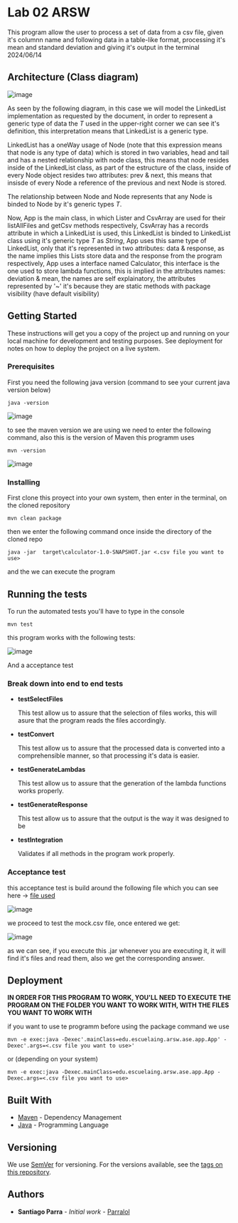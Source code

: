 # Lab 02 ARSW

This program allow the user to process a set of data from a csv file, given it's columnn name and following data in a table-like format, processing it's mean and standard deviation and giving it's output in the terminal
2024/06/14

## Architecture (Class diagram)

![image](https://github.com/Parralol/Lab02ARSW/assets/110953563/b3c10b10-cfb9-4dab-9fc8-3918e53e4e41)

As seen by the following diagram, in this case we will model the LinkedList implementation as requested by the document, in order to represent a generic type of data the _T_ used in the upper-right corner we can see it's definition, this interpretation means that LinkedList is a generic type.

LinkedList has a oneWay usage of Node<T> (note that this expression means that node is any type of data) which is stored in two variables, head and tail and has a nested relationship with node class, this means that node resides inside of the LinkedList class, as part of the estructure of the class, inside of every Node object resides two attributes: prev & next, this means that insisde of every Node a reference of the previous and next Node is stored.

The relationship between Node<T> and Node represents that any Node<T> is binded to Node by it's generic types _T_.

Now, App is the main class, in which Lister and CsvArray are used for their listAllFiles and getCsv methods respectively, CsvArray has a records attribute in which a LinkedList<String> is used, this LinkedList is binded to LinkedList class using it's generic type _T_ as _String_, App uses this same type of LinkedList, only that it's represented in two attributes: data & response, as the name implies this Lists store data and the response from the program respectively, App uses a interface named Calculator, this interface is the one used to store lambda functions, this is implied in the attributes names: deviation & mean, the names are self explainatory, the attributes represented by '~' it's because they are static methods with package visibility (have default visibility)

## Getting Started

These instructions will get you a copy of the project up and running on your local machine for development and testing purposes. See deployment for notes on how to deploy the project on a live system.

### Prerequisites

First you need the following java version (command to see your current java version below)

```
java -version
```

![image](https://github.com/Parralol/Taller1ARSW/assets/110953563/6088e13f-2c49-4e5f-9eb3-c09642af5d65)

to see the maven version we are using we need to enter the following command, also this is the version of Maven this programm uses

```
mvn -version
```

![image](https://github.com/Parralol/Taller1ARSW/assets/110953563/0c2f20e7-a955-4aa5-bb92-a073488ba7e1)

### Installing

First clone this proyect into your own system, then enter in the terminal, on the cloned repository

```
mvn clean package
```

then we enter the following command once inside the directory of the cloned repo

```
java -jar  target\calculator-1.0-SNAPSHOT.jar <.csv file you want to use>
```
and the we can execute the program


## Running the tests

To run the automated tests you'll have to type in the console 
```
mvn test
```
this program works with the following tests:

![image](https://github.com/Parralol/Lab02ARSW/assets/110953563/fe8a0e8e-00bc-4269-8c0a-98483b6b4523)


And a acceptance test

### Break down into end to end tests

* **testSelectFiles**

    This test allow us to assure that the selection of files  works, this will asure that the program reads the files accordingly. 

* **testConvert**
  
    This test allow us to assure that the processed data is converted into a comprehensible manner, so that processing it's data is easier.

* **testGenerateLambdas**
  
     This test allow us to assure that the generation of the lambda functions works properly.

* **testGenerateResponse**

  This test allow us to assure that the output is the way it was designed to be

* **testIntegration**

  Validates if all methods in the program work properly.


### Acceptance test

this acceptance test is build around the following file which you can see here -> [file used](https://github.com/Parralol/Lab02ARSW/blob/main/resources/mock.csv)


![image](https://github.com/Parralol/Lab02ARSW/assets/110953563/18bd4de0-b6da-4d1f-8274-96074ffa484d)


we proceed to test the mock.csv file, once entered we get:

![image](https://github.com/Parralol/Lab02ARSW/assets/110953563/3de9d8ee-6e32-4f89-bbd1-4e253ce68109)


as we can see, if you execute this .jar whenever you are executing it, it will find it's files and read them, also we get the corresponding answer.

## Deployment

**IN ORDER FOR THIS PROGRAM TO WORK, YOU'LL NEED TO EXECUTE THE PROGRAM ON THE FOLDER YOU WANT TO WORK WITH, WITH THE FILES YOU WANT TO WORK WITH**

if you want to use te programm before using the package command we use

```
mvn -e exec:java -Dexec'.mainClass=edu.escuelaing.arsw.ase.app.App' -Dexec'.args=<.csv file you want to use>'
```
or (depending on your system)

```
mvn -e exec:java -Dexec.mainClass=edu.escuelaing.arsw.ase.app.App -Dexec.args=<.csv file you want to use>
```

## Built With

* [Maven](https://maven.apache.org/) - Dependency Management
* [Java](https://www.oracle.com/java/technologies/) - Programming Language

## Versioning

We use [SemVer](http://semver.org/) for versioning. For the versions available, see the [tags on this repository](https://github.com/your/project/tags). 

## Authors

* **Santiago Parra** - *Initial work* - [Parralol](https://github.com/Parralol)



